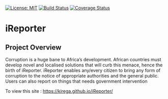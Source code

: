 [![License: MIT](https://img.shields.io/badge/License-MIT-yellow.svg)](https://opensource.org/licenses/MIT)
[![Build Status](https://travis-ci.org/kirega/iReporter.svg?branch=develop)](https://travis-ci.org/kirega/iReporter)
[![Coverage Status](https://coveralls.io/repos/github/kirega/iReporter/badge.svg)](https://coveralls.io/github/kirega/iReporter)

# iReporter
## Project Overview
Corruption is a huge bane to Africa’s development. African countries must develop novel and
localised solutions that will curb this menace, hence the birth of iReporter. iReporter enables any/every citizen to bring any form of corruption to the notice of appropriate authorities and the general public. Users can also report on things that needs government intervention

To view this site : https://kirega.github.io/iReporter/
